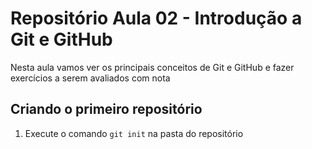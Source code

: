 # Repositório Aula 02 - Introdução a Git e GitHub

Nesta aula vamos ver os principais conceitos de Git e GitHub e fazer exercícios a serem avaliados com nota

## Criando o primeiro repositório
1. Execute o comando `git init` na pasta do repositório

